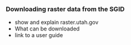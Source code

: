 ### Downloading raster data from the SGID
- show and explain raster.utah.gov
- What can be downloaded
- link to a user guide

